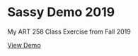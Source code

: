# Sassy Demo 2019
My ART 258 Class Exercise from Fall 2019

[View Demo](https://joannayee.github.io/sassy-demo/)
